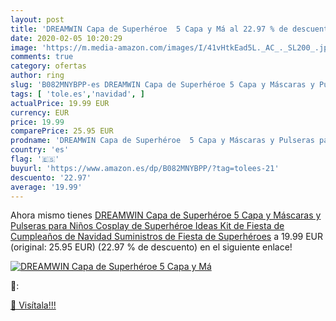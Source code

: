 ```yaml
---
layout: post
title: 'DREAMWIN Capa de Superhéroe  5 Capa y Má al 22.97 % de descuento'
date: 2020-02-05 10:20:29
image: 'https://m.media-amazon.com/images/I/41vHtkEad5L._AC_._SL200_.jpg'
comments: true
category: ofertas
author: ring
slug: 'B082MNYBPP-es DREAMWIN Capa de Superhéroe 5 Capa y Máscaras y Pulseras...'
tags: [ 'tole.es','navidad', ]
actualPrice: 19.99 EUR
currency: EUR
price: 19.99
comparePrice: 25.95 EUR
prodname: 'DREAMWIN Capa de Superhéroe  5 Capa y Máscaras y Pulseras para Niños  Cosplay de Superhéroe  Ideas Kit de Fiesta de Cumpleaños de Navidad  Suministros de Fiesta de Superhéroes'
country: 'es'
flag: '🇪🇸'
buyurl: 'https://www.amazon.es/dp/B082MNYBPP/?tag=tolees-21'
descuento: '22.97'
average: '19.99'
---
```


Ahora mismo tienes [DREAMWIN Capa de Superhéroe  5 Capa y Máscaras y Pulseras para Niños  Cosplay de Superhéroe  Ideas Kit de Fiesta de Cumpleaños de Navidad  Suministros de Fiesta de Superhéroes](https://www.amazon.es/dp/B082MNYBPP/?tag=tolees-21) a 19.99 EUR (original: 25.95 EUR) (22.97 %  de descuento) en el siguiente enlace!

[![DREAMWIN Capa de Superhéroe  5 Capa y Má](https://m.media-amazon.com/images/I/41vHtkEad5L._AC_._SL200_.jpg)](https://www.amazon.es/dp/B082MNYBPP/?tag=tolees-21)

🔎:


[🛒 Visítala!!!](https://www.amazon.es/dp/B082MNYBPP/?tag=tolees-21)
